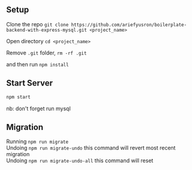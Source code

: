## Setup

Clone the repo `git clone https://github.com/ariefyusron/boilerplate-backend-with-express-mysql.git <project_name>`

Open directory `cd <project_name>`

Remove `.git` folder, `rm -rf .git`

and then run `npm install`


## Start Server

```js
npm start
```

nb: don't forget run mysql


## Migration

Running `npm run migrate` <br>
Undoing `npm run migrate-undo` this command will revert most recent migration <br>
Undoing `npm run migrate-undo-all` this command will reset